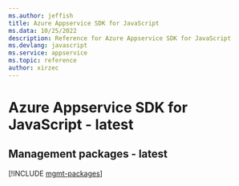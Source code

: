 ```yaml
---
ms.author: jeffish
title: Azure Appservice SDK for JavaScript
ms.data: 10/25/2022
description: Reference for Azure Appservice SDK for JavaScript
ms.devlang: javascript
ms.service: appservice
ms.topic: reference
author: xirzec
---
```

# Azure Appservice SDK for JavaScript - latest

## Management packages - latest
[!INCLUDE [mgmt-packages](appservice-mgmt-index.md)]
